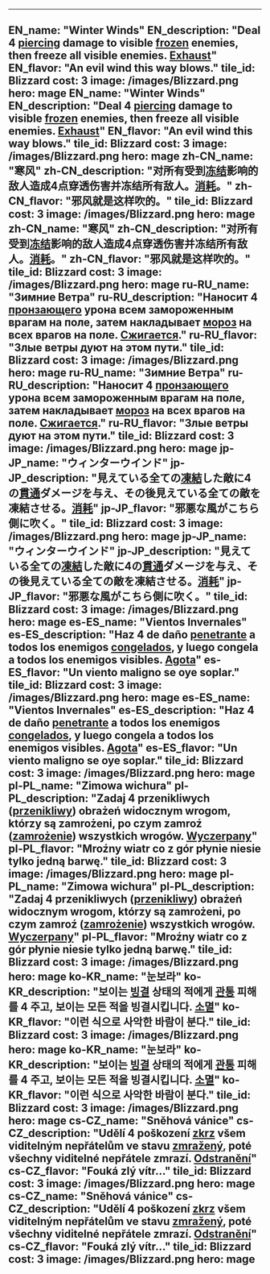 ---

EN_name: "Winter Winds"
EN_description: "Deal 4 <u>piercing</u> damage to visible <u>frozen</u> enemies, then freeze all visible enemies. <u>Exhaust</u>"
EN_flavor: "An evil wind this way blows."
tile_id: Blizzard
cost: 3
image: /images/Blizzard.png
hero: mage
EN_name: "Winter Winds"
EN_description: "Deal 4 <u>piercing</u> damage to visible <u>frozen</u> enemies, then freeze all visible enemies. <u>Exhaust</u>"
EN_flavor: "An evil wind this way blows."
tile_id: Blizzard
cost: 3
image: /images/Blizzard.png
hero: mage
zh-CN_name: "寒风"
zh-CN_description: "对所有受到<u>冻结</u>影响的敌人造成4点穿透伤害并冻结所有敌人。<u>消耗</u>。"
zh-CN_flavor: "邪风就是这样吹的。"
tile_id: Blizzard
cost: 3
image: /images/Blizzard.png
hero: mage
zh-CN_name: "寒风"
zh-CN_description: "对所有受到<u>冻结</u>影响的敌人造成4点穿透伤害并冻结所有敌人。<u>消耗</u>。"
zh-CN_flavor: "邪风就是这样吹的。"
tile_id: Blizzard
cost: 3
image: /images/Blizzard.png
hero: mage
ru-RU_name: "Зимние Ветра"
ru-RU_description: "Наносит 4 <u>пронзающего</u> урона всем замороженным врагам на поле, затем накладывает <u>мороз</u> на всех врагов на поле. <u>Сжигается</u>."
ru-RU_flavor: "Злые ветры дуют на этом пути."
tile_id: Blizzard
cost: 3
image: /images/Blizzard.png
hero: mage
ru-RU_name: "Зимние Ветра"
ru-RU_description: "Наносит 4 <u>пронзающего</u> урона всем замороженным врагам на поле, затем накладывает <u>мороз</u> на всех врагов на поле. <u>Сжигается</u>."
ru-RU_flavor: "Злые ветры дуют на этом пути."
tile_id: Blizzard
cost: 3
image: /images/Blizzard.png
hero: mage
jp-JP_name: "ウィンターウインド"
jp-JP_description: "見えている全ての<u>凍結</u>した敵に4の<u>貫通</u>ダメージを与え、その後見えている全ての敵を凍結させる。<u>消耗</u>"
jp-JP_flavor: "邪悪な風がこちら側に吹く。"
tile_id: Blizzard
cost: 3
image: /images/Blizzard.png
hero: mage
jp-JP_name: "ウィンターウインド"
jp-JP_description: "見えている全ての<u>凍結</u>した敵に4の<u>貫通</u>ダメージを与え、その後見えている全ての敵を凍結させる。<u>消耗</u>"
jp-JP_flavor: "邪悪な風がこちら側に吹く。"
tile_id: Blizzard
cost: 3
image: /images/Blizzard.png
hero: mage
es-ES_name: "Vientos Invernales"
es-ES_description: "Haz 4 de daño <u>penetrante</u> a todos los enemigos <u>congelados</u>, y luego congela a todos los enemigos visibles. <u>Agota</u>"
es-ES_flavor: "Un viento maligno se oye soplar."
tile_id: Blizzard
cost: 3
image: /images/Blizzard.png
hero: mage
es-ES_name: "Vientos Invernales"
es-ES_description: "Haz 4 de daño <u>penetrante</u> a todos los enemigos <u>congelados</u>, y luego congela a todos los enemigos visibles. <u>Agota</u>"
es-ES_flavor: "Un viento maligno se oye soplar."
tile_id: Blizzard
cost: 3
image: /images/Blizzard.png
hero: mage
pl-PL_name: "Zimowa wichura"
pl-PL_description: "Zadaj 4 przenikliwych (<u>przenikliwy</u>) obrażeń widocznym wrogom, którzy są zamrożeni, po czym zamroź (<u>zamrożenie</u>) wszystkich wrogów. <u>Wyczerpany</u>"
pl-PL_flavor: "Mroźny wiatr co z gór płynie niesie tylko jedną barwę."
tile_id: Blizzard
cost: 3
image: /images/Blizzard.png
hero: mage
pl-PL_name: "Zimowa wichura"
pl-PL_description: "Zadaj 4 przenikliwych (<u>przenikliwy</u>) obrażeń widocznym wrogom, którzy są zamrożeni, po czym zamroź (<u>zamrożenie</u>) wszystkich wrogów. <u>Wyczerpany</u>"
pl-PL_flavor: "Mroźny wiatr co z gór płynie niesie tylko jedną barwę."
tile_id: Blizzard
cost: 3
image: /images/Blizzard.png
hero: mage
ko-KR_name: "눈보라"
ko-KR_description: "보이는 <u>빙결</u> 상태의 적에게 <u>관통</u> 피해를 4 주고, 보이는 모든 적을 빙결시킵니다.  <u>소멸</u>"
ko-KR_flavor: "이런 식으로 사악한 바람이 분다."
tile_id: Blizzard
cost: 3
image: /images/Blizzard.png
hero: mage
ko-KR_name: "눈보라"
ko-KR_description: "보이는 <u>빙결</u> 상태의 적에게 <u>관통</u> 피해를 4 주고, 보이는 모든 적을 빙결시킵니다.  <u>소멸</u>"
ko-KR_flavor: "이런 식으로 사악한 바람이 분다."
tile_id: Blizzard
cost: 3
image: /images/Blizzard.png
hero: mage
cs-CZ_name: "Sněhová vánice"
cs-CZ_description: "Udělí 4 poškození <u>zkrz</u> všem viditelným nepřátelům ve stavu <u>zmražený</u>, poté všechny viditelné nepřátele zmrazí. <u>Odstranění</u>"
cs-CZ_flavor: "Fouká zlý vítr..."
tile_id: Blizzard
cost: 3
image: /images/Blizzard.png
hero: mage
cs-CZ_name: "Sněhová vánice"
cs-CZ_description: "Udělí 4 poškození <u>zkrz</u> všem viditelným nepřátelům ve stavu <u>zmražený</u>, poté všechny viditelné nepřátele zmrazí. <u>Odstranění</u>"
cs-CZ_flavor: "Fouká zlý vítr..."
tile_id: Blizzard
cost: 3
image: /images/Blizzard.png
hero: mage
---